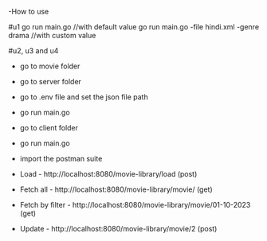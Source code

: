 -How to use

#u1
go run main.go //with default value
go run main.go -file hindi.xml -genre drama //with custom value


#u2, u3 and u4
- go to movie folder
- go to server folder
- go to .env file and set the json file path
- go run main.go

- go to client folder
- go run main.go

- import the postman suite
- Load - http://localhost:8080/movie-library/load (post)
- Fetch all - http://localhost:8080/movie-library/movie/ (get)
- Fetch by filter - http://localhost:8080/movie-library/movie/01-10-2023 (get)
- Update - http://localhost:8080/movie-library/movie/2 (post)
